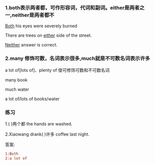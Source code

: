 ### 1.both表示两者都，可作形容词，代词和副词。either是两者之一,neither是两者都不

<u>Both</u> his eyes were severely burned

There are trees on <u>either</u> side of the street.

<u>Neither</u> answer is correct.

### 2.many 修饰可数，名词表示很多,much就是不可数名词表示许多

a lot of[lots of]、plenty of 俊可修饰可数和不可数名词

many book

much water

a lot of/lots of books/water

### 练习

1.(				)两个都 the hands are washed.

2.Xiaowang drank(					)许多 coffee last night.

答案:

```ini
1:Both
2:a lot of
```

